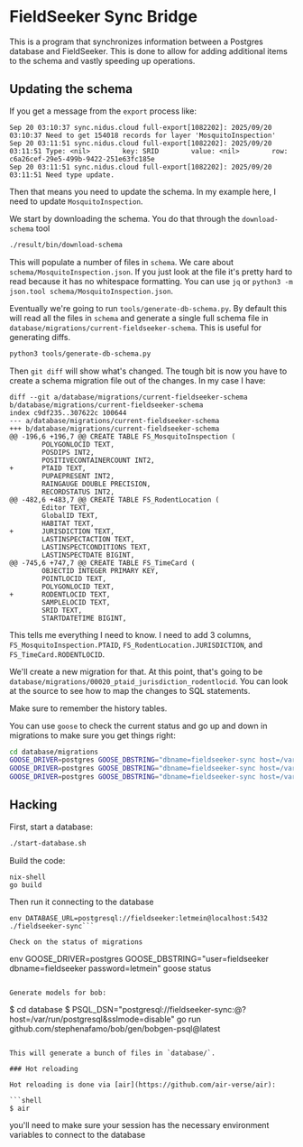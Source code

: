 # FieldSeeker Sync Bridge

This is a program that synchronizes information between a Postgres database and FieldSeeker.
This is done to allow for adding additional items to the schema and vastly speeding up operations.

## Updating the schema

If you get a message from the `export` process like:

```
Sep 20 03:10:37 sync.nidus.cloud full-export[1082202]: 2025/09/20 03:10:37 Need to get 154018 records for layer 'MosquitoInspection'
Sep 20 03:11:51 sync.nidus.cloud full-export[1082202]: 2025/09/20 03:11:51 Type: <nil>        key: SRID        value: <nil>        row: c6a26cef-29e5-499b-9422-251e63fc185e
Sep 20 03:11:51 sync.nidus.cloud full-export[1082202]: 2025/09/20 03:11:51 Need type update.
```

Then that means you need to update the schema. In my example here, I need to update `MosquitoInspection`.

We start by downloading the schema. You do that through the `download-schema` tool

```sh
./result/bin/download-schema
```

This will populate a number of files in `schema`. We care about `schema/MosquitoInspection.json`. If you just look at the file it's pretty hard to read because it has no whitespace formatting. You can use `jq` or `python3 -m json.tool schema/MosquitoInspection.json`.

Eventually we're going to run `tools/generate-db-schema.py`. By default this will read all the files in `schema` and generate a single full schema file in `database/migrations/current-fieldseeker-schema`. This is useful for generating diffs.

```sh
python3 tools/generate-db-schema.py
```

Then `git diff` will show what's changed. The tough bit is now you have to create a schema migration file out of the changes. In my case I have:

```
diff --git a/database/migrations/current-fieldseeker-schema b/database/migrations/current-fieldseeker-schema
index c9df235..307622c 100644
--- a/database/migrations/current-fieldseeker-schema
+++ b/database/migrations/current-fieldseeker-schema
@@ -196,6 +196,7 @@ CREATE TABLE FS_MosquitoInspection (
        POLYGONLOCID TEXT,
        POSDIPS INT2,
        POSITIVECONTAINERCOUNT INT2,
+       PTAID TEXT,
        PUPAEPRESENT INT2,
        RAINGAUGE DOUBLE PRECISION,
        RECORDSTATUS INT2,
@@ -482,6 +483,7 @@ CREATE TABLE FS_RodentLocation (
        Editor TEXT,
        GlobalID TEXT,
        HABITAT TEXT,
+       JURISDICTION TEXT,
        LASTINSPECTACTION TEXT,
        LASTINSPECTCONDITIONS TEXT,
        LASTINSPECTDATE BIGINT,
@@ -745,6 +747,7 @@ CREATE TABLE FS_TimeCard (
        OBJECTID INTEGER PRIMARY KEY,
        POINTLOCID TEXT,
        POLYGONLOCID TEXT,
+       RODENTLOCID TEXT,
        SAMPLELOCID TEXT,
        SRID TEXT,
        STARTDATETIME BIGINT,
```

This tells me everything I need to know. I need to add 3 columns, `FS_MosquitoInspection.PTAID`, `FS_RodentLocation.JURISDICTION`, and `FS_TimeCard.RODENTLOCID`.

We'll create a new migration for that. At this point, that's going to be `database/migrations/00020_ptaid_jurisdiction_rodentlocid`. You can look at the source to see how to map the changes to SQL statements.

Make sure to remember the history tables.

You can use `goose` to check the current status and go up and down in migrations to make sure you get things right:
```sh
cd database/migrations
GOOSE_DRIVER=postgres GOOSE_DBSTRING="dbname=fieldseeker-sync host=/var/run/postgresql" goose status
GOOSE_DRIVER=postgres GOOSE_DBSTRING="dbname=fieldseeker-sync host=/var/run/postgresql" goose up
GOOSE_DRIVER=postgres GOOSE_DBSTRING="dbname=fieldseeker-sync host=/var/run/postgresql" goose down
```

## Hacking

First, start a database:

```sh
./start-database.sh
```

Build the code:

```
nix-shell
go build
```

Then run it connecting to the database

```
env DATABASE_URL=postgresql://fieldseeker:letmein@localhost:5432 ./fieldseeker-sync```

Check on the status of migrations

```
env GOOSE_DRIVER=postgres GOOSE_DBSTRING="user=fieldseeker dbname=fieldseeker password=letmein" goose status
```

Generate models for bob:

```
$ cd database
$ PSQL_DSN="postgresql://fieldseeker-sync:@?host=/var/run/postgresql&sslmode=disable" go run github.com/stephenafamo/bob/gen/bobgen-psql@latest
```

This will generate a bunch of files in `database/`.

### Hot reloading

Hot reloading is done via [air](https://github.com/air-verse/air):

```shell
$ air
```

you'll need to make sure your session has the necessary environment variables to connect to the database
